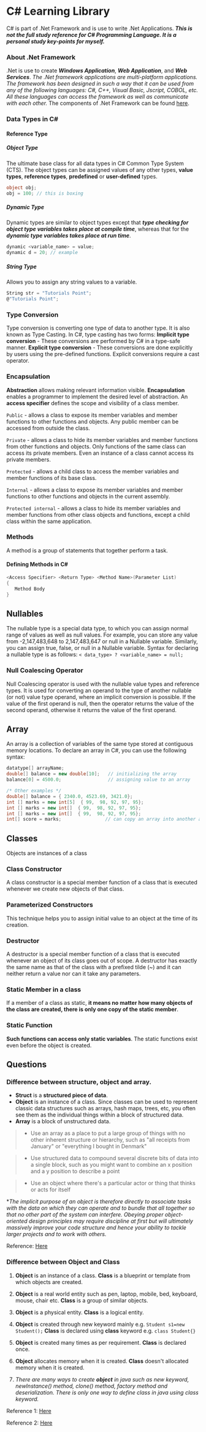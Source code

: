# C\# Learning Library
C\# is part of .Net Framework and is use to write .Net Applications. **_This is not the full study reference for C\# Programming Language. It is a personal study key-points for myself._**


### About .Net Framework
.Net is use to create **_Windows Application_**, **_Web Application_**, and **_Web Services_**. _The .Net framework applications are multi-platform applications. The framework has been designed in such a way that it can be used from any of the following languages: C#, C++, Visual Basic, Jscript, COBOL, etc. All these languages can access the framework as well as communicate with each other._ The components of .Net Framework can be found [here](http://www.tutorialspoint.com/csharp/csharp_environment_setup.htm).


### Data Types in C\#
#### Reference Type
##### Object Type
The ultimate base class for all data types in C# Common Type System (CTS). The object types can be assigned values of any other types, **value types**, **reference types**, **predefined** or **user-defined** types.
```cs
object obj;
obj = 100; // this is boxing
```


##### Dynamic Type
Dynamic types are similar to object types except that **_type checking for object type variables takes place at compile time_**, whereas that for the **_dynamic type variables takes place at run time_**.
```cs
dynamic <variable_name> = value;
dynamic d = 20;	// example
```


##### String Type
Allows you to assign any string values to a variable.
```cs
String str = "Tutorials Point";
@"Tutorials Point";
```


### Type Conversion
Type conversion is converting one type of data to another type. It is also known as Type Casting. In C#, type casting has two forms:
**Implicit type conversion** - These conversions are performed by C# in a type-safe manner.
**Explicit type conversion** - These conversions are done explicitly by users using the pre-defined functions. Explicit conversions require a cast operator.


### Encapsulation
**Abstraction** allows making relevant information visible. **Encapsulation** enables a programmer to implement the desired level of abstraction.
An **access specifier** defines the scope and visibility of a class member.

`Public` - allows a class to expose its member variables and member functions to other functions and objects. Any public member can be accessed from outside the class.

`Private` - allows a class to hide its member variables and member functions from other functions and objects. Only functions of the same class can access its private members. Even an instance of a class cannot access its private members.

`Protected` - allows a child class to access the member variables and member functions of its base class.

`Internal` - allows a class to expose its member variables and member functions to other functions and objects in the current assembly.

`Protected internal` - allows a class to hide its member variables and member functions from other class objects and functions, except a child class within the same application.


### Methods
A method is a group of statements that together perform a task.


#### Defining Methods in C\#
```cs
<Access Specifier> <Return Type> <Method Name>(Parameter List)
{
   Method Body
}
```

## Nullables
The nullable type is a special data type, to which you can assign normal range of values as well as null values. For example, you can store any value from -2,147,483,648 to 2,147,483,647 or null in a Nullable<Int32> variable. Similarly, you can assign true, false, or null in a Nullable<bool> variable. Syntax for declaring a nullable type is as follows:
`< data_type> ? <variable_name> = null;`

### Null Coalescing Operator
Null Coalescing operator is used with the nullable value types and reference types. It is used for converting an operand to the type of another nullable (or not) value type operand, where an implicit conversion is possible. If the value of the first operand is null, then the operator returns the value of the second operand, otherwise it returns the value of the first operand.

## Array
An array is a collection of variables of the same type stored at contiguous memory locations. To declare an array in C#, you can use the following syntax:
```cs
datatype[] arrayName;
double[] balance = new double[10];   // initializing the array
balance[0] = 4500.0;                 // assigning value to an array

/* Other examples */
double[] balance = { 2340.0, 4523.69, 3421.0};
int [] marks = new int[5]  { 99,  98, 92, 97, 95};
int [] marks = new int[]  { 99,  98, 92, 97, 95};
int [] marks = new int[]  { 99,  98, 92, 97, 95};
int[] score = marks;                // can copy an array into another array
```

## Classes
Objects are instances of a class

### Class Constructor
A class constructor is a special member function of a class that is executed whenever we create new objects of that class.

### Parameterized Constructors
This technique helps you to assign initial value to an object at the time of its creation.

### Destructor
A destructor is a special member function of a class that is executed whenever an object of its class goes out of scope. A destructor has exactly the same name as that of the class with a prefixed tilde (~) and it can neither return a value nor can it take any parameters.

### Static Member in a class
If a member of a class as static, **it means no matter how many objects of the class are created, there is only one copy of the static member**.

### Static Function
**Such functions can access only static variables**. The static functions exist even before the object is created.

## Questions
### Difference between structure, object and array.
- **Struct** is a **structured piece of data**.
- **Object** is an instance of a class. Since classes can be used to represent classic data structures such as arrays, hash maps, trees, etc, you often see them as the individual things within a block of structured data.
- **Array** is a block of unstructured data.

> - Use an array as a place to put a large group of things with no other inherent structure or hierarchy, such as "all receipts from January" or "everything I bought in Denmark"

> - Use structured data to compound several discrete bits of data into a single block, such as you might want to combine an x position and a y position to describe a point

> - Use an object where there's a particular actor or thing that thinks or acts for itself

*_The implicit purpose of an object is therefore directly to associate tasks with the data on which they can operate and to bundle that all together so that no other part of the system can interfere. Obeying proper object-oriented design principles may require discipline at first but will ultimately massively improve your code structure and hence your ability to tackle larger projects and to work with others._

Reference: [Here](http://stackoverflow.com/questions/4514582/whats-the-difference-between-an-object-and-a-struct-in-oop)


### Difference between Object and Class
1)	**Object** is an instance of a class.	**Class** is a blueprint or template from which objects are created.

2)	**Object** is a real world entity such as pen, laptop, mobile, bed, keyboard, mouse, chair etc.	**Class** is a group of similar objects.

3)	**Object** is a physical entity.	**Class** is a logical entity.

4)	**Object** is created through new keyword mainly e.g.
`Student s1=new Student();`
**Class** is declared using **class** keyword e.g.
`class Student{}`

5)	**Object** is created many times as per requirement.	**Class** is declared once.

6)	**Object** allocates memory when it is created.	**Class** doesn't allocated memory when it is created.

7)	_There are many ways to create **object** in java such as new keyword, newInstance() method, clone() method, factory method and deserialization.	There is only one way to define class in java using class keyword._

Reference 1: [Here](https://isocpp.org/wiki/faq/classes-and-objects)

Reference 2: [Here](http://www.javatpoint.com/difference-between-object-and-class)
